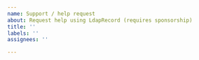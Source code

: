 ```yaml
---
name: Support / help request
about: Request help using LdapRecord (requires sponsorship)
title: ''
labels: ''
assignees: ''

---
```


<!-- ISSUE WILL BE CLOSED WITHOUT SPONSORSHIP: -->
<!-- https://github.com/sponsors/stevebauman -->
<!-- Thank you for your understanding. -->
